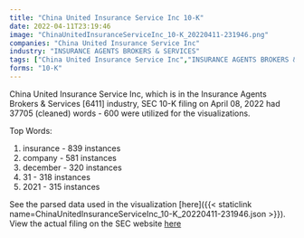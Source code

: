 ```yaml
---
title: "China United Insurance Service Inc 10-K"
date: 2022-04-11T23:19:46
image: "ChinaUnitedInsuranceServiceInc_10-K_20220411-231946.png"
companies: "China United Insurance Service Inc"
industry: "INSURANCE AGENTS BROKERS & SERVICES"
tags: ["China United Insurance Service Inc","INSURANCE AGENTS BROKERS & SERVICES","04-08-2022","10-K"]
forms: "10-K"
---
```

China United Insurance Service Inc, which is in the Insurance Agents Brokers & Services [6411] industry, SEC 10-K filing on April 08, 2022 had 37705 (cleaned) words - 600 were utilized for the visualizations.

Top Words:
1. insurance - 839 instances
2. company - 581 instances
3. december - 320 instances
4. 31 - 318 instances
5. 2021 - 315 instances


See the parsed data used in the visualization [here]({{< staticlink name=ChinaUnitedInsuranceServiceInc_10-K_20220411-231946.json >}}).  
View the actual filing on the SEC website [here](https://www.sec.gov/Archives/edgar/data/1512927/0001410578-22-000847.txt)